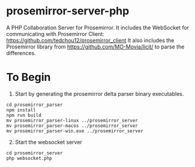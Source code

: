 # prosemirror-server-php
A PHP Collaboration Server for Prosemirror.
It includes the WebSocket for communicating with Prosemirror Client: https://github.com/tedchou12/prosemirror_client
It also includes the Prosemirror library from https://github.com/MO-Movia/licit/ to parse the differences.

# To Begin
1. Start by generating the prosemirror delta parser binary executables.
```
cd prosemirror_parser
npm install
npm run build
mv prosemirror_parser-linux ../prosemirror_server
mv prosemirror_parser-macos ../prosemirror_server
mv prosemirror_parser-win.exe ../prosemirror_server
```
2. Start the websocket server
```
cd prosemirror_server
php websocket.php
```
